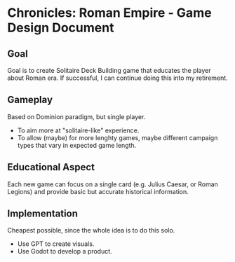 # Chronicles: Roman Empire - Game Design Document

## Goal
Goal is to create Solitaire Deck Building game that educates the player about Roman era. If successful, I can continue doing this into my retirement.

## Gameplay
Based on Dominion paradigm, but single player. 
- To aim more at "solitaire-like" experience.
- To allow (maybe) for more lenghty games, maybe different campaign types that vary in expected game length.

## Educational Aspect
Each new game can focus on a single card (e.g. Julius Caesar, or Roman Legions) and provide basic but accurate historical information.

## Implementation
Cheapest possible, since the whole idea is to do this solo.
- Use GPT to create visuals.
- Use Godot to develop a product.

